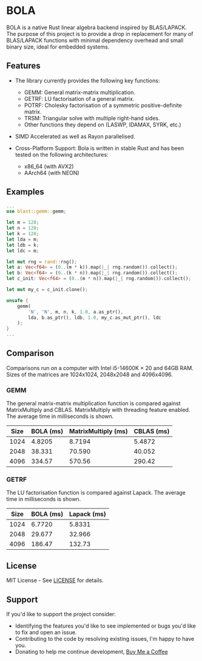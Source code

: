 # BOLA

BOLA is a native Rust linear algebra backend inspired by BLAS/LAPACK. The purpose of this project is to provide a drop in replacement for many of BLAS/LAPACK functions with minimal dependency overhead and small binary size, ideal for embedded systems.

## Features

* The library currently provides the following key functions:

    * GEMM: General matrix-matrix multiplication.
    * GETRF: LU factorisation of a general matrix.
    * POTRF: Cholesky factorisation of a symmetric positive-definite matrix.
    * TRSM: Triangular solve with multiple right-hand sides.
    * Other functions they depend on (LASWP, IDAMAX, SYRK, etc.)

* SIMD Accelerated as well as Rayon parallelised.

* Cross-Platform Support: Bola is written in stable Rust and has been tested on the following architectures:

    * x86_64 (with AVX2)
    * AArch64 (with NEON)

## Examples

```rust
...
use blast::gemm::gemm;

let m = 128;
let n = 128;
let k = 128;
let lda = m;
let ldb = k;
let ldc = m;

let mut rng = rand::rng();
let a: Vec<f64> = (0..(m * k)).map(|_| rng.random()).collect();
let b: Vec<f64> = (0..(k * n)).map(|_| rng.random()).collect();
let c_init: Vec<f64> = (0..(m * n)).map(|_| rng.random()).collect();

let mut my_c = c_init.clone();

unsafe {
    gemm(
        'N', 'N', m, n, k, 1.0, a.as_ptr(), 
        lda, b.as_ptr(), ldb, 1.0, my_c.as_mut_ptr(), ldc
    );
}
...
```

## Comparison
Comparisons run on a computer with Intel i5-14600K × 20 and 64GB RAM. Sizes of the matrices are 1024x1024, 2048x2048 and 4096x4096.

### GEMM
The general matrix-matrix multiplication function is compared against MatrixMultiply and CBLAS. MatrixMultiply with threading feature enabled. The average time in milliseconds is shown.

| Size | BOLA (ms) | MatrixMultiply (ms) | CBLAS (ms) |
|------|------|----------------|-------|
| 1024 | 4.8205 | 8.7194 | 5.4872 |
| 2048 | 38.331 | 70.590 | 40.052 |
| 4096 | 334.57 | 570.56 | 290.42 |

### GETRF
The LU factorisation function is compared against Lapack. The average time in milliseconds is shown.

| Size | BOLA (ms) | Lapack (ms) |
|------|------|--------|
| 1024 | 6.7720 | 5.8331 |
| 2048 | 29.677 | 32.966 |
| 4096 | 186.47 | 132.73 |

## License
MIT License - See [LICENSE](LICENSE) for details.

## Support
If you'd like to support the project consider:
- Identifying the features you'd like to see implemented or bugs you'd like to fix and open an issue.
- Contributing to the code by resolving existing issues, I'm happy to have you.
- Donating to help me continue development, [Buy Me a Coffee](https://coff.ee/alexlovric)